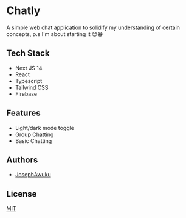 
# Chatly

A simple web chat application to solidify my understanding of certain concepts, p.s I'm about starting it 😊😁


## Tech Stack

- Next JS 14
- React
- Typescript
- Tailwind CSS
- Firebase




## Features

- Light/dark mode toggle
- Group Chatting
- Basic Chatting


## Authors

- [JosephAwuku](https://www.github.com/JosephAwuku33)


## License

[MIT](https://choosealicense.com/licenses/mit/)

